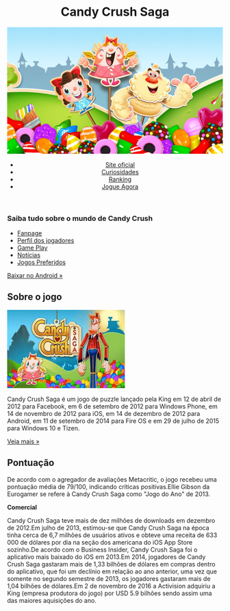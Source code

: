 <head>
	<meta charset="utf-8" />
	<link rel="stylesheet" type="text/css" href="estilof.css">   
</head>
<body>
	<div class="header">
		<div class="linha">
			<header>
				<div class="coluna col4">
					<h1 class="logo">Candy Crush Saga</h1>
				</div>
				<div class="coluna col8">
					 <img src="candy.jpg">
				<nav>
				<ul class="menu inline sem-marcador">
					<li><a href="https://community.king.com">Site oficial</a></li>
					<li><a href="https://www.techtudo.com.br/listas/2017/11/candy-crush-saga-confira-10-curiosidades-sobre-o-game.ghtml">Curiosidades</a></li>
					<li><a href="https://community.king.com/en/candy-crush-saga/discussion/220167/is-there-a-world-rank-listing-for-candy-crush-saga">Ranking</a></li>
				    <li><a href="https://king.com/pt_BR/game/candycrush">Jogue Agora</a></li>
       	        </ul>   
      				</nav> 
			</div>
		</header>
	</div>
</div>
<div class="linha"> 
		<section>
			<div class="coluna col3 sidebar">
				<h3>Saiba tudo sobre o mundo de Candy Crush</h3>
				<ul class="sem-marcador sem-padding">
					<li><a href="https://pt-br.facebook.com/CandyCrushBrasil/">Fanpage</a></li>
					<li><a href="http://procrastination.com.br/games/candy-crush-70-dos-jogadores-nunca-pagaram-extras">Perfil dos jogadores</a></li>
					<li><a href="https://www.youtube.com/watch?v=d5Rf0An-jEg">Game Play</a></li>
					<li><a href="https://www.bbc.com/portuguese/noticias/2015/11/151103_candy_crush_mdb">Notícias</a></li>
					<li><a href="https://www.tecmundo.com.br/smartphone/118316-reis-smartphone-candy-crush-clash-of-clans-preferidos-no-brasil.htm">Jogos Preferidos</a></li>
				</ul>
				<a href="https://play.google.com/store/apps/details?id=com.king.candycrushsodasaga&hl=pt_BR" class="botao">Baixar no Android &raquo;</a>
			</div>
			<div class="coluna col9">
				<h2>Sobre o jogo</h2>
				<img src="crush.jpg" alt="tela inicial" />
				<p> Candy Crush Saga é um jogo de puzzle lançado pela King em 12 de abril de 2012 para Facebook, em 6 de setembro de 2012 para Windows Phone, em 14 de novembro de 2012 para iOS, em 14 de dezembro de 2012 para Android, em 11 de setembro de 2014 para Fire OS e em 29 de julho de 2015 para Windows 10 e Tizen.</p>
				<a href="https://pt.wikipedia.org/wiki/Candy_Crush_Saga" class="botao">Veja mais &raquo;</a>
				</div>
			</section>
		</div>
		<div class="conteudo-extra">
			<div class="linha">
				<div class="coluna col7 contato">
		<section>
		<h2><b>Pontuação</b></h2>
		<p>De acordo com o agregador de avaliações Metacritic, o jogo recebeu uma pontuação média de 79/100, indicando críticas positivas.Ellie Gibson da Eurogamer se refere à Candy Crush Saga como "Jogo do Ano" de 2013.
		</p>
			<b>Comercial</b><br>
			<p>Candy Crush Saga teve mais de dez milhões de downloads em dezembro de 2012.Em julho de 2013, estimou-se que Candy Crush Saga na época tinha cerca de 6,7 milhões de usuários ativos e obteve uma receita de 633 000 de dólares por dia na seção dos americana do iOS App Store sozinho.De acordo com o Business Insider, Candy Crush Saga foi o aplicativo mais baixado do iOS em 2013.Em 2014, jogadores de Candy Crush Saga gastaram mais de 1,33 bilhões de dólares em compras dentro do aplicativo, que foi um declínio em relação ao ano anterior, uma vez que somente no segundo semestre de 2013, os jogadores gastaram mais de 1,04 bilhões de dólares.Em 2 de novembro de 2016 a Activision adquiriu a King (empresa produtora do jogo) por USD 5.9 bilhões sendo assim uma das maiores aquisições do ano.<p><br>
</body>
</html>
